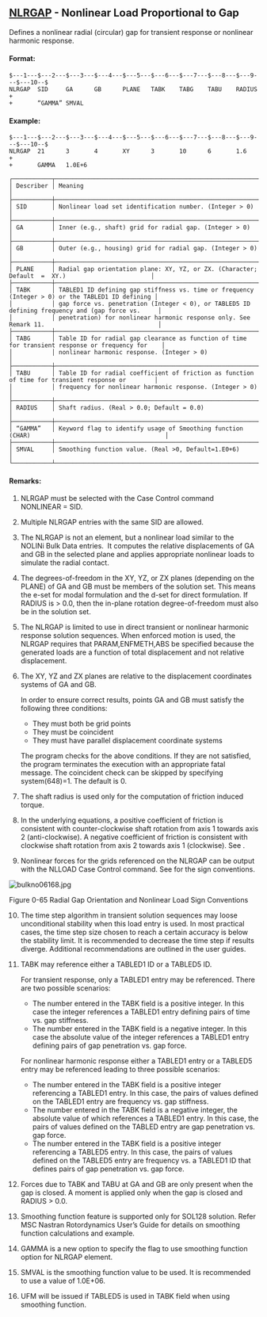 ## [NLRGAP](https://help.hexagonmi.com/bundle/MSC_Nastran_2022.4/page/Nastran_Combined_Book/qrg/bulkno/TOC.NLRGAP1.xhtml) - Nonlinear Load Proportional to Gap

Defines a nonlinear radial (circular) gap for transient response or nonlinear harmonic response.

#### Format:

```nastran
$---1---$---2---$---3---$---4---$---5---$---6---$---7---$---8---$---9---$---10--$
NLRGAP  SID     GA      GB      PLANE   TABK    TABG    TABU    RADIUS  +       
+       “GAMMA” SMVAL                                                           
```

#### Example:

```nastran
$---1---$---2---$---3---$---4---$---5---$---6---$---7---$---8---$---9---$---10--$
NLRGAP  21      3       4       XY      3       10      6       1.6     +       
+       GAMMA   1.0E+6                                                          
```

```text
┌───────────┬──────────────────────────────────────────────────────────────────────────────────────────────────┐
│ Describer │ Meaning                                                                                          │
├───────────┼──────────────────────────────────────────────────────────────────────────────────────────────────┤
│ SID       │ Nonlinear load set identification number. (Integer > 0)                                          │
├───────────┼──────────────────────────────────────────────────────────────────────────────────────────────────┤
│ GA        │ Inner (e.g., shaft) grid for radial gap. (Integer > 0)                                           │
├───────────┼──────────────────────────────────────────────────────────────────────────────────────────────────┤
│ GB        │ Outer (e.g., housing) grid for radial gap. (Integer > 0)                                         │
├───────────┼──────────────────────────────────────────────────────────────────────────────────────────────────┤
│ PLANE     │ Radial gap orientation plane: XY, YZ, or ZX. (Character; Default  =  XY.)                        │
├───────────┼──────────────────────────────────────────────────────────────────────────────────────────────────┤
│ TABK      │ TABLED1 ID defining gap stiffness vs. time or frequency (Integer > 0) or the TABLED1 ID defining │
│           │ gap force vs. penetration (Integer < 0), or TABLED5 ID defining frequency and (gap force vs.     │
│           │ penetration) for nonlinear harmonic response only. See Remark 11.                                │
├───────────┼──────────────────────────────────────────────────────────────────────────────────────────────────┤
│ TABG      │ Table ID for radial gap clearance as function of time for transient response or frequency for    │
│           │ nonlinear harmonic response. (Integer > 0)                                                       │
├───────────┼──────────────────────────────────────────────────────────────────────────────────────────────────┤
│ TABU      │ Table ID for radial coefficient of friction as function of time for transient response or        │
│           │ frequency for nonlinear harmonic response. (Integer > 0)                                         │
├───────────┼──────────────────────────────────────────────────────────────────────────────────────────────────┤
│ RADIUS    │ Shaft radius. (Real > 0.0; Default = 0.0)                                                        │
├───────────┼──────────────────────────────────────────────────────────────────────────────────────────────────┤
│ “GAMMA”   │ Keyword flag to identify usage of Smoothing function (CHAR)                                      │
├───────────┼──────────────────────────────────────────────────────────────────────────────────────────────────┤
│ SMVAL     │ Smoothing function value. (Real >0, Default=1.E0+6)                                              │
└───────────┴──────────────────────────────────────────────────────────────────────────────────────────────────┘
```

#### Remarks:

1. NLRGAP must be selected with the Case Control command NONLINEAR = SID.
2. Multiple NLRGAP entries with the same SID are allowed.
3. The NLRGAP is not an element, but a nonlinear load similar to the NOLINi Bulk Data entries.  It computes the relative displacements of GA and GB in the selected plane and applies appropriate nonlinear loads to simulate the radial contact.
4. The degrees-of-freedom in the XY, YZ, or ZX planes (depending on the PLANE) of GA and GB must be members of the solution set. This means the e-set for modal formulation and the d-set for direct formulation. If RADIUS is > 0.0, then the in-plane rotation degree-of-freedom must also be in the solution set.
5. The NLRGAP is limited to use in direct transient or nonlinear harmonic response solution sequences. When enforced motion is used, the NLRGAP requires that PARAM,ENFMETH,ABS be specified because the generated loads are a function of total displacement and not relative displacement.
6. The XY, YZ and ZX planes are relative to the displacement coordinates systems of GA and GB.

     In order to ensure correct results, points GA and GB must satisfy the following three conditions:

     - They must both be grid points
     - They must be coincident
     - They must have parallel displacement coordinate systems

     The program checks for the above conditions. If they are not satisfied, the program terminates the execution with an appropriate fatal message. The coincident check can be skipped by specifying system(648)=1. The default is 0.

7. The shaft radius is used only for the computation of friction induced torque.
8. In the underlying equations, a positive coefficient of friction is consistent with counter-clockwise shaft rotation from axis 1 towards axis 2 (anti-clockwise). A negative coefficient of friction is consistent with clockwise shaft rotation from axis 2 towards axis 1 (clockwise). See  .
9. Nonlinear forces for the grids referenced on the NLRGAP can be output with the NLLOAD Case Control command. See   for the sign conventions.

![bulkno06168.jpg](https://help-be.hexagonmi.com/bundle/MSC_Nastran_2022.4/page/Nastran_Combined_Book/qrg/bulkno/../../../assets/bulkno06168.jpg?_LANG=enus)

Figure 0-65   Radial Gap Orientation and Nonlinear Load Sign Conventions

10. The time step algorithm in transient solution sequences may loose unconditional stability when this load entry is used. In most practical cases, the time step size chosen to reach a certain accuracy is below the stability limit. It is recommended to decrease the time step if results diverge. Additional recommendations are outlined in the user guides.
11. TABK may reference either a TABLED1 ID or a TABLED5 ID.

     For transient response, only a TABLED1 entry may be referenced. There are two possible scenarios:

     - The number entered in the TABK field is a positive integer. In this case the integer references a TABLED1 entry defining pairs of time vs. gap stiffness.
     - The number entered in the TABK field is a negative integer. In this case the absolute value of the integer references a TABLED1 entry defining pairs of gap penetration vs. gap force.

     For nonlinear harmonic response either a TABLED1 entry or a TABLED5 entry may be referenced leading to three possible scenarios:

     - The number entered in the TABK field is a positive integer referencing a TABLED1 entry. In this case, the pairs of values defined on the TABLED1 entry are frequency vs. gap stiffness.
     - The number entered in the TABK field is a negative integer, the absolute value of which references a TABLED1 entry. In this case, the pairs of values defined on the TABLED entry are gap penetration vs. gap force.
     - The number entered in the TABK field is a positive integer referencing a TABLED5 entry. In this case, the pairs of values defined on the TABLED5 entry are frequency vs. a TABLED1 ID that defines pairs of gap penetration vs. gap force.

12. Forces due to TABK and TABU at GA and GB are only present when the gap is closed. A moment is applied only when the gap is closed and RADIUS > 0.0.
13. Smoothing function feature is supported only for SOL128 solution. Refer  MSC Nastran Rotordynamics User’s Guide  for details on smoothing function calculations and example.
14. GAMMA is a new option to specify the flag to use smoothing function option for NLRGAP element.
15. SMVAL is the smoothing function value to be used. It is recommended to use a value of 1.0E+06.
16. UFM will be issued if TABLED5 is used in TABK field when using smoothing function.
